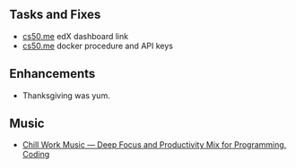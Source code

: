 ## Tasks and Fixes
* [cs50.me](https://cs50.me) edX dashboard link 
* [cs50.me](https://cs50.me) docker procedure and API keys

## Enhancements
* Thanksgiving was yum.

## Music
* [Chill Work Music — Deep Focus and Productivity Mix for Programming, Coding](https://www.youtube.com/watch?v=dheqxLgg-qg)